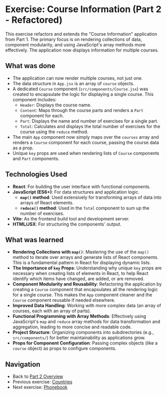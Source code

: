 # Exercise: Course Information (Part 2 - Refactored)

This exercise refactors and extends the "Course Information" application from Part 1. The primary focus is on rendering collections of data, component modularity, and using JavaScript's array methods more effectively. The application now displays information for multiple courses.

## What was done

- The application can now render multiple courses, not just one.
- The data structure in `App.jsx` is an array of `course` objects.
- A dedicated `Course` component (`src/components/Course.jsx`) was created to encapsulate the logic for displaying a single course. This component includes:
    - `Header`: Displays the course name.
    - `Content`: Maps through the course parts and renders a `Part` component for each.
    - `Part`: Displays the name and number of exercises for a single part.
    - `Total`: Calculates and displays the total number of exercises for the course using the `reduce` method.
- The main `App` component now simply maps over the `courses` array and renders a `Course` component for each course, passing the course data as a prop.
- Unique `key` props are used when rendering lists of `Course` components and `Part` components.

## Technologies Used

- **React**: For building the user interface with functional components.
- **JavaScript (ES6+)**: For data structures and application logic.
  - **`map()` method**: Used extensively for transforming arrays of data into arrays of React elements.
  - **`reduce()` method**: Used in the `Total` component to sum up the number of exercises.
- **Vite**: As the frontend build tool and development server.
- **HTML/JSX**: For structuring the components' output.

## What was learned

- **Rendering Collections with `map()`**: Mastering the use of the `map()` method to iterate over arrays and generate lists of React components. This is a fundamental pattern in React for displaying dynamic lists.
- **The Importance of `key` Props**: Understanding why unique `key` props are necessary when creating lists of elements in React, to help React identify which items have changed, are added, or are removed.
- **Component Modularity and Reusability**: Refactoring the application by creating a `Course` component that encapsulates all the rendering logic for a single course. This makes the `App` component cleaner and the `Course` component reusable if needed elsewhere.
- **Improved Data Handling**: Working with more complex data (an array of courses, each with an array of parts).
- **Functional Programming with Array Methods**: Effectively using JavaScript's `map` and `reduce` array methods for data transformation and aggregation, leading to more concise and readable code.
- **Project Structure**: Organizing components into subdirectories (e.g., `src/components/`) for better maintainability as applications grow.
- **Props for Component Configuration**: Passing complex objects (like a `course` object) as props to configure components.

## Navigation

- Back to [Part 2 Overview](../README.md)
- Previous exercise: [Countries](../countries/README.md)
- Next exercise: [Phonebook](../phonebook/README.md)
